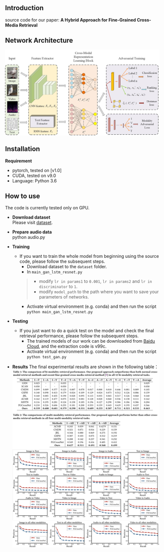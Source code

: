 ## Introduction
source code for our paper: **A Hybrid Approach for Fine-Grained Cross-Media Retrieval**
## Network Architecture
![](https://github.com/NUST-Machine-Intelligence-Laboratory/GASA/blob/main/fig/gan.jpg)
## Installation
**Requirement**  
* pytorch, tested on [v1.0]  
* CUDA, tested on v9.0  
* Language: Python 3.6
## How to use
The code is currently tested only on GPU.
* **Download dataset**  
Please visit [dataset](http://59.108.48.34/tiki/FGCrossNet/).
* **Prepare audio data**  
python audio.py
* **Training**  
   * If you want to train the whole model from beginning using the source code, please follow the subsequent steps.
      * Download dataset to the ```dataset``` folder.
      * In ```main_gan_lstm_resnet.py```  
      >* modify ```lr in params1``` to ```0.001```, ```lr in params2``` and ```lr in discriminator``` to ```1```.  
      >* modify ```model_path``` to the path where you want to save your parameters of networks.
      * Activate virtual environment (e.g. conda) and then run the script  
      ```python main_gan_lstm_resnet.py```
* **Testing**  
   * If you just want to do a quick test on the model and check the final retrieval performance, please follow the subsequent steps.
      * The trained models of our work can be downloaded from [Baidu Cloud](https://pan.baidu.com/s/1ZiXq4nLhaD6vpOpTmSn_xA), and the extraction code is v99c.
      * Activate virtual environment (e.g. conda) and then run the script  
      ```python test_gan.py```

* **Results**
 The final experimental results are shown in the following table：
 ![](https://github.com/NUST-Machine-Intelligence-Laboratory/GASA/blob/main/fig/table.png)
 ![](https://github.com/NUST-Machine-Intelligence-Laboratory/GASA/blob/main/fig/fig5.png)
 ![](https://github.com/NUST-Machine-Intelligence-Laboratory/GASA/blob/main/fig/fig6.png)
 
